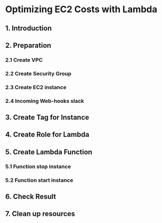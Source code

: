 # Optimizing EC2 Costs with Lambda

## 1. Introduction

## 2. Preparation

### 2.1 Create VPC

### 2.2 Create Security Group

### 2.3 Create EC2 instance

### 2.4 Incoming Web-hooks slack

## 3. Create Tag for Instance

## 4. Create Role for Lambda

## 5. Create Lambda Function

### 5.1 Function stop instance

### 5.2 Function start instance

## 6. Check Result

## 7. Clean up resources
